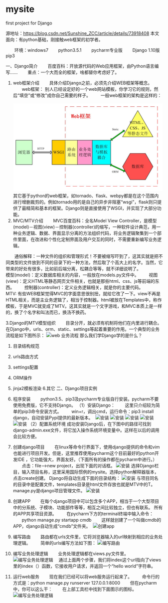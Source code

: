 # mysite
first project for Django

源地址：https://blog.csdn.net/Sunshine_ZCC/article/details/73918408 
本文面向：有python基础，刚接触web框架的初学者。

　　环境：windows7  　　python3.5.1 　　pycharm专业版 　　Django 1.10版　　pip3

一、Django简介
　　百度百科：开放源代码的Web应用框架，由Python语言编写......
　　重点：一个大而全的框架，啥都替你考虑好了。

1. web框架介绍
　　具体介绍Django之前，必须先介绍WEB框架等概念。
　　web框架： 别人已经设定好的一个web网站模板，你学习它的规则，然后“填空”或“修改”成你自己需要的样子。
　　一般web框架的架构是这样的：
   ![web 框架](img/1.PNG)
　　其它基于python的web框架，如tornado、flask、webpy都是在这个范围内进行增删裁剪的。例如tornado用的是自己的异步非阻塞“wsgi”，flask则只提供了最精简和基本的框架。Django则是直接使用了WSGI，并实现了大部分功能。
2. MVC/MTV介绍
　　MVC百度百科：全名Model View Controller，是模型(model)－视图(view)－控制器(controller)的缩写，一种软件设计典范，用一种业务逻辑、数据、界面显示分离的方法组织代码，将业务逻辑聚集到一个部件里面，在改进和个性化定制界面及用户交互的同时，不需要重新编写业务逻辑。

　　通俗解释：一种文件的组织和管理形式！不要被缩写吓到了，这其实就是把不同类型的文件放到不同的目录下的一种方法，然后取了个高大上的名字。当然，它带来的好处有很多，比如前后端分离，松耦合等等，就不详细说明了。　　　　　　　
　　模型(model)：定义数据库相关的内容，一般放在models.py文件中。
　　视图(view)：定义HTML等静态网页文件相关，也就是那些html、css、js等前端的东西。
　　控制器(controller)：定义业务逻辑相关，就是你的主要代码。　　
　　MTV: 有些WEB框架觉得MVC的字面意思很别扭，就给它改了一下。view不再是HTML相关，而是主业务逻辑了，相当于控制器。html被放在Templates中，称作模板，于是MVC就变成了MTV。这其实就是一个文字游戏，和MVC本质上是一样的，换了个名字和叫法而已，换汤不换药。

3.Django的MTV模型组织
　　目录分开，就必须有机制将他们在内里进行耦合。在Django中，urls、orm、static、settings等起着重要的作用。一个典型的业务流程是如下图所示：
![web 业务流程](mysite/img/2.PNG)
那么我们学Django学的是什么？

1. 目录结构规范
2. urls路由方式
3. settings配置
4. ORM操作
5. jinja2模板渲染
6.其它
二、Django项目实例
1. 程序安装
　　python3.5、pip3及pycharm专业版自行安装。pycharm不要使用免费版，它不支持Django。
（1）安装Django：
　　这里只介绍较为简单的pip3命令安装方式。
　　win+r，调出cmd，运行命令：pip3 install django，自动安装Pypi提供的最新版本。
  ![安装](mysite/img/3.PNG)
  ![安装](mysite/img/4.PNG)
  ![安装](mysite/img/5.PNG)
  ![安装](mysite/img/6.PNG)
  ![安装](mysite/img/7.PNG)
（2）配置系统环境
成功安装Django后，在下图中的路径可找到django-admin.exe文件，将它加入操作系统环境变量中。这样在以后的调用会比较方便。


 2. 创建django项目
　　在linux等命令行界面下，使用django提供的命令和vim也能进行项目开发。但是，这里推荐使用pycharm这个目前最好的python开发IDE
，它功能强大，界面友好。（下面所有的操作都在pycharm中进行。）
　　点击：file-->new project，出现下面的对话框。
 ![安装](mysite/img/8.PNG)
选择Django栏目，输入项目名称，这里采用国际惯例的mysite。选择python解释器版本，点击create创建。
Django将自动生成下面的目录结构：
 ![安装](mysite/img/9.PNG)
与项目同名的目录中是配置文件，templates目录是html文件存放也就是MTV中的T。manage.py是django项目管理文件。
 ![安装](mysite/img/10.PNG)

3. 创建APP
　　在每个django项目中可以包含多个APP，相当于一个大型项目中的分系统、子模块、功能部件等等，相互之间比较独立，但也有联系。
所有的APP共享项目资源。
　　在pycharm下方的terminal终端中输入命令：
　　python manage.py startapp cmdb
　　这样就创建了一个叫做cmdb的APP，django自动生成“cmdb”文件夹。
  ![创建app](mysite/img/11.PNG)

4. 编写路由
　　路由都在urls文件里，它将浏览器输入的url映射到相应的业务处理逻辑。
　　简单的urls编写方法如下图：
  ![编写路由](mysite/img/13.PNG)
  
5. 编写业务处理逻辑
　　业务处理逻辑都在views.py文件里。
  ![编写业务处理逻辑](mysite/img/12.PNG)
 　通过上面两个步骤，我们将index这个url指向了views里的index（）函数，它接收用户请求，并返回一个“hello world”字符串。

6. 运行web服务
　　现在我们已经可以将web服务运行起来了。
　　命令行的方式是：python manage.py runserver 127.0.0.1:8000
　　但在pycharm中，你可以这么干：
　　在上部工具栏中找到下面图示的图标。
  ![编写业务处理逻辑](mysite/img/14.PNG)
  
  
  

